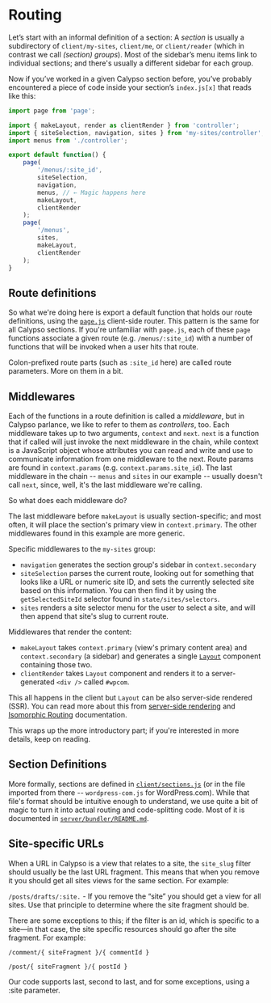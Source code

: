 Routing
=======

Let’s start with an informal definition of a section: A _section_ is usually a subdirectory of `client/my-sites`, `client/me`, or `client/reader` (which in contrast we call _(section) groups_). Most of the sidebar’s menu items link to individual sections; and there's usually a different sidebar for each group.

Now if you’ve worked in a given Calypso section before, you’ve probably encountered a piece of code inside your section’s `index.js[x]` that reads like this:

```js
import page from 'page';

import { makeLayout, render as clientRender } from 'controller';
import { siteSelection, navigation, sites } from 'my-sites/controller';
import menus from './controller';

export default function() {
	page(
		'/menus/:site_id',
		siteSelection,
		navigation,
		menus, // ← Magic happens here
		makeLayout,
		clientRender
	);
	page(
		'/menus',
		sites,
		makeLayout,
		clientRender
	);
}
```

## Route definitions

So what we're doing here is export a default function that holds our route definitions, using the [`page.js`](https://visionmedia.github.io/page.js/) client-side router.
This pattern is the same for all Calypso sections. If you're unfamiliar with `page.js`, each of these `page` functions associate a given route (e.g. `/menus/:site_id`) with a number of functions that will be invoked when a user hits that route.

Colon-prefixed route parts (such as `:site_id` here) are called route parameters. More on them in a bit.

## Middlewares

Each of the functions in a route definition is called a _middleware_, but in Calypso parlance, we like to refer to them as _controllers_, too.
Each middleware takes up to two arguments, `context` and `next`. `next` is a function that if called will just invoke the next middleware in the chain, while context is a JavaScript object whose attributes you can read and write and use to communicate information from one middleware to the next. Route params are found in `context.params` (e.g. `context.params.site_id`). The last middleware in the chain -- `menus` and `sites` in our example -- usually doesn't call `next`, since, well, it's the last middleware we're calling.

So what does each middleware do?

The last middleware before `makeLayout` is usually section-specific; and most often, it will place the section's primary view in `context.primary`. The other middlewares found in this example are more generic.

Specific middlewares to the `my-sites` group:

* `navigation` generates the section group's sidebar in `context.secondary`
* `siteSelection` parses the current route, looking out for something that looks like a URL or numeric site ID, and sets the currently selected site based on this information. You can then find it by using the `getSelectedSiteId` selector found in `state/sites/selectors`.
* `sites` renders a site selector menu for the user to select a site, and will then append that site's slug to current route.

Middlewares that render the content:

* `makeLayout` takes `context.primary` (view's primary content area) and `context.secondary` (a sidebar) and generates a single [`Layout`](../client/layout/README.md) component containing those two.
* `clientRender` takes `Layout` component and renders it to a server-generated `<div />` called `#wpcom`.

This all happens in the client but `Layout` can be also server-side rendered (SSR). You can read more about this from [server-side rendering](server-side-rendering.md) and [Isomorphic Routing](isomorphic-routing.md) documentation.

This wraps up the more introductory part; if you're interested in more details, keep on reading.

## Section Definitions

More formally, sections are defined in [`client/sections.js`](../client/sections.js) (or in the file imported from there -- `wordpress-com.js` for WordPress.com). While that file's format should be intuitive enough to understand, we use quite a bit of magic to turn it into actual routing and code-splitting code. Most of it is documented in [`server/bundler/README.md`](../server/bundler/README.md).

## Site-specific URLs

When a URL in Calypso is a view that relates to a site, the `site_slug` filter should usually be the last URL fragment. This means that when you remove it you should get all sites views for the same section. For example:

`/posts/drafts/:site.` - If you remove the “site” you should get a view for all sites. Use that principle to determine where the site fragment should be.

There are some exceptions to this; if the filter is an id, which is specific to a site—in that case, the site specific resources should go after the site fragment. For example:

`/comment/{ siteFragment }/{ commentId }`

`/post/{ siteFragment }/{ postId }`


Our code supports last, second to last, and for some exceptions, using a :site parameter.
